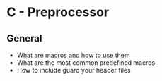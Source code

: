 # C - Preprocessor

## General
* What are macros and how to use them
* What are the most common predefined macros
* How to include guard your header files
